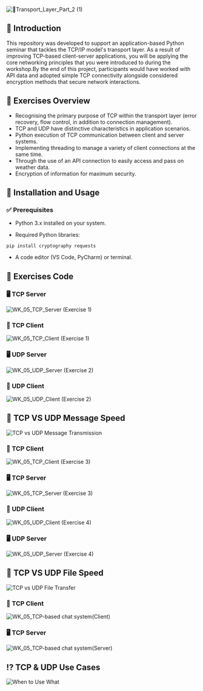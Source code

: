 ![🚚Transport_Layer_Part_2 (1)](https://github.com/user-attachments/assets/3d4f752a-2854-4252-a9e8-b50d95491e37)

## 📌 Introduction

This repository was developed to support an application-based Python seminar that tackles the TCP/IP model's transport layer. As a result of improving TCP-based client-server applications, you will be applying the core networking principles that you were introduced to during the workshop.By the end of this project, participants would have worked with API data and adopted simple TCP connectivity alongside considered encryption methods that secure network interactions.

## 📝 Exercises Overview

- Recognising the primary purpose of TCP within the transport layer (error recovery, flow control, in addition to connection management). 
- TCP and UDP have distinctive characteristics in application scenarios. 
- Python execution of TCP communication between client and server systems. 
- Implementing threading to manage a variety of client connections at the same time. 
- Through the use of an API connection to easily access and pass on weather data.
- Encryption of information for maximum security.

## 🚀 Installation and Usage

### ✅ Prerequisites

- Python 3.x installed on your system.

- Required Python libraries:

```pip install cryptography requests ```

- A code editor (VS Code, PyCharm) or terminal.

## 📄 Exercises Code

### 🖥️ TCP Server
![WK_05_TCP_Server (Exercise 1)](https://github.com/user-attachments/assets/cbd762a1-37b4-421f-8073-f836999ea83a)
### 📱 TCP Client
![WK_05_TCP_Client (Exercise 1)](https://github.com/user-attachments/assets/12cddd64-6e97-42cb-9810-56069c09c30e)

### 🖥️ UDP Server
![WK_05_UDP_Server (Exercise 2)](https://github.com/user-attachments/assets/4358a42c-f760-444c-8d32-46bfbaa1c6e2)
### 📱 UDP Client
![WK_05_UDP_Client (Exercise 2)](https://github.com/user-attachments/assets/b69ec1f1-64dc-48bc-8613-fecc6e848279)

## 📨 TCP VS UDP Message Speed
![TCP vs  UDP Message Transmission](https://github.com/user-attachments/assets/182e8efb-8ecc-4fe1-bf89-c0a8d5400f8d)

### 📱 TCP Client
![WK_05_TCP_Client (Exercise 3)](https://github.com/user-attachments/assets/d461f391-7ca8-4934-9528-bf73e71a09a5)
### 🖥️ TCP Server
![WK_05_TCP_Server (Exercise 3)](https://github.com/user-attachments/assets/e952a0b0-6d08-4862-be64-187cba9bb29b)

### 📱 UDP Client
![WK_05_UDP_Client (Exercise 4)](https://github.com/user-attachments/assets/f01cb3e8-4285-4a90-871b-bcd1fafd35a7)
### 🖥️ UDP Server
![WK_05_UDP_Server (Exercise 4)](https://github.com/user-attachments/assets/3d0a541a-2a87-4fdb-a5b8-4ee9084816bc)

## 📁 TCP VS UDP File Speed
![TCP vs  UDP File Transfer](https://github.com/user-attachments/assets/7e518c8f-5771-46bb-8a25-750570f19754)

### 📱 TCP Client
![WK_05_TCP-based chat system(Client)](https://github.com/user-attachments/assets/ce4bbfea-68af-4aa1-8dca-ea4dd80195ee)
### 🖥️ TCP Server
![WK_05_TCP-based chat system(Server)](https://github.com/user-attachments/assets/87cd7148-e2e0-4a22-82f3-5b97bbfa9750)

## ⁉️ TCP & UDP Use Cases
![When to Use What](https://github.com/user-attachments/assets/b3d49b8e-7d8d-4fa1-a887-cb8174e78f43)
